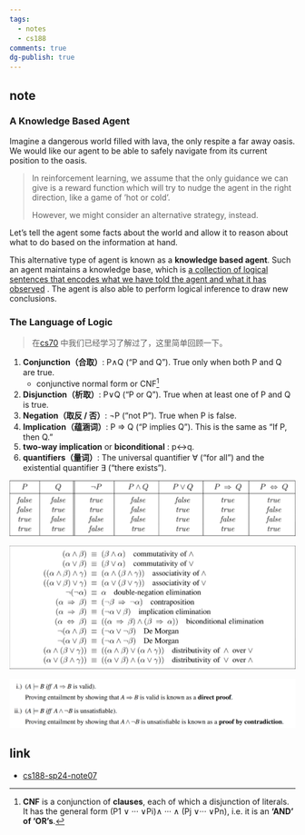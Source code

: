 ```yaml
---
tags:
  - notes
  - cs188
comments: true
dg-publish: true
---
```


## note
### A Knowledge Based Agent

Imagine a dangerous world filled with lava, the only respite a far away oasis. We would like our agent to be able to safely navigate from its current position to the oasis.

> In reinforcement learning, we assume that the only guidance we can give is a reward function which will try to nudge the agent in the right direction, like a game of ’hot or cold’. 
> 
> However, we might consider an alternative strategy, instead.

Let’s tell the agent some facts about the world and allow it to reason about what to do based on the information at hand.

This alternative type of agent is known as a **knowledge based agent**. Such an agent maintains a knowledge base, which is <u>a collection of logical sentences that encodes what we have told the agent and what it has observed</u> . The agent is also able to perform logical inference to draw new conclusions.

### The Language of Logic

> 在[cs70](https://darstib.github.io/blog/note/cs70/01-Propositional_Logic/) 中我们已经学习了解过了，这里简单回顾一下。

1. **Conjunction（合取）**: P∧Q (“P and Q”). True only when both P and Q are true.	
	- conjunctive normal form or CNF[^1]
2. **Disjunction（析取）**: P∨Q (“P or Q”). True when at least one of P and Q is true.
3. **Negation（取反 / 否）**: ¬P (“not P”). True when P is false.
4. **Implication（蕴涵词）**: P ⇒ Q (“P implies Q”). This is the same as “If P, then Q.”
5. **two-way implication** or **biconditional** : p↔q.
6. **quantifiers（量词）**: The universal quantifier ∀ (“for all”) and the existential quantifier ∃ (“there exists”).

[^1]: **CNF** is a conjunction of **clauses**, each of which a disjunction of literals. It has the general form (P1 ∨ ··· ∨Pi)∧ ··· ∧ (Pj ∨··· ∨Pn), i.e. it is an **‘AND’ of ‘OR’s**.

![|650](attachments/07-Propositional_Logic_and_Planning.png)

![](attachments/07-Propositional_Logic_and_Planning-1.png)

![](attachments/07-Propositional_Logic_and_Planning-2.png)
## link

- [cs188-sp24-note07](https://inst.eecs.berkeley.edu/~cs188/sp24/assets/notes/cs188-sp24-note07.pdf)